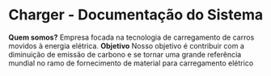 # Charger - Documentação do Sistema
**Quem somos?**
Empresa focada na tecnologia de carregamento de carros movidos à energia elétrica.
**Objetivo**
Nosso objetivo é contribuir com a diminuição de emissão de carbono e se tornar uma grande referência mundial no ramo de fornecimento de material para carregamento elétrico
